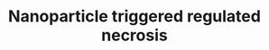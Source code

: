 ---
annotations:
- id: PW:0001435
  parent: regulatory pathway
  type: Pathway Ontology
  value: nanomaterial response pathway
- id: PW:0000279
  parent: regulatory pathway
  type: Pathway Ontology
  value: necrosis pathway
authors:
- Egonw
- MaintBot
- Bart Smeets
- Mkutmon
- Khanspers
- Timverbruggen
- Laurent
citedin:
- link: PMC8431385
  title: Investigating the Molecular Processes behind the Cell-Specific Toxicity Response
    to Titanium Dioxide Nanobelts (2021)
communities:
- AOP
- Nanomaterials
description: 'Programmed cell death: regulated necrosis. During regulated necrosis,
  different stimuli are recognized or sensed by specific receptors on the cell surface
  or inside cells. The activation of the necrosome stimulates different signaling
  pathways leading to mitochondrial hyperpolarization, lysosomal membrane permeabilization,
  and generation of reactive oxygen species (ROS), leading to cellular disintegration.
  A recent study revealed that germanium nanoparticles trigger necrostatin-1-inhibitable
  cell death with a reduction of the mitochondrial membrane potential.   Proteins
  on this pathway have targeted assays available via the [https://assays.cancer.gov/available_assays?wp_id=WP2513
  CPTAC Assay Portal]'
last-edited: 2021-08-28
ndex: 11f3308a-8b65-11eb-9e72-0ac135e8bacf
organisms:
- Homo sapiens
redirect_from:
- /index.php/Pathway:WP2513
- /instance/WP2513
- /instance/WP2513_rr119820
revision: r119820
schema-jsonld:
- '@context': https://schema.org/
  '@id': https://wikipathways.github.io/pathways/WP2513.html
  '@type': Dataset
  creator:
    '@type': Organization
    name: WikiPathways
  description: 'Programmed cell death: regulated necrosis. During regulated necrosis,
    different stimuli are recognized or sensed by specific receptors on the cell surface
    or inside cells. The activation of the necrosome stimulates different signaling
    pathways leading to mitochondrial hyperpolarization, lysosomal membrane permeabilization,
    and generation of reactive oxygen species (ROS), leading to cellular disintegration.
    A recent study revealed that germanium nanoparticles trigger necrostatin-1-inhibitable
    cell death with a reduction of the mitochondrial membrane potential.   Proteins
    on this pathway have targeted assays available via the [https://assays.cancer.gov/available_assays?wp_id=WP2513
    CPTAC Assay Portal]'
  keywords:
  - ATP
  - Arachidonic acid
  - CASP8
  - Calcium
  - Ceramide
  - FADD
  - Ferritin
  - Ge NP
  - Iron
  - JNK
  - Nec-1
  - PARP1
  - RIPK1
  - RIPK3
  - ROS
  - SMases
  - TLRs
  - TNF
  - TNFR1
  - TRADD
  - TRIF
  - cPLA2
  license: CC0
  name: Nanoparticle triggered regulated necrosis
seo: CreativeWork
title: Nanoparticle triggered regulated necrosis
wpid: WP2513
---